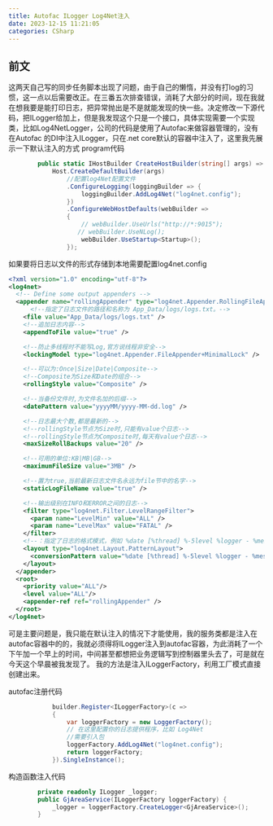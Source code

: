 ```yaml
---
title: Autofac ILogger Log4Net注入
date: 2023-12-15 11:21:05
categories: CSharp
---
```


## 前文
这两天自己写的同步任务脚本出现了问题，由于自己的懒惰，并没有打log的习惯，这一点以后需要改正。在三番五次排查错误，消耗了大部分的时间，现在我就在想我要是能打印日志，把异常抛出是不是就能发现的快一些。决定修改一下源代码，把ILogger给加上，但是我发现这个只是一个接口，具体实现需要一个实现类，比如Log4NetLogger，公司的代码是使用了Autofac来做容器管理的，没有在Autofac 的DI中注入ILogger，只在.net core默认的容器中注入了，这里我先展示一下默认注入的方式
program代码
``` C#
        public static IHostBuilder CreateHostBuilder(string[] args) =>
            Host.CreateDefaultBuilder(args)
                //配置log4Net配置文件
                .ConfigureLogging(loggingBuilder => { 
                    loggingBuilder.AddLog4Net("log4net.config"); 
                })
                .ConfigureWebHostDefaults(webBuilder =>
                {
                    // webBuilder.UseUrls("http://*:9015");
                   // webBuilder.UseNLog();
                    webBuilder.UseStartup<Startup>();
                });
```

如果要将日志以文件的形式存储到本地需要配置log4net.config
``` xml
<?xml version="1.0" encoding="utf-8"?>
<log4net>
  <!-- Define some output appenders -->
  <appender name="rollingAppender" type="log4net.Appender.RollingFileAppender">
      <!--指定了日志文件的路径和名称为 App_Data/logs/logs.txt。-->
    <file value="App_Data/logs/logs.txt" />
    <!--追加日志内容-->
    <appendToFile value="true" />

    <!--防止多线程时不能写Log,官方说线程非安全-->
    <lockingModel type="log4net.Appender.FileAppender+MinimalLock" />

    <!--可以为:Once|Size|Date|Composite-->
    <!--Composite为Size和Date的组合-->
    <rollingStyle value="Composite" />

    <!--当备份文件时,为文件名加的后缀-->
    <datePattern value="yyyyMM/yyyy-MM-dd.log" />

    <!--日志最大个数,都是最新的-->
    <!--rollingStyle节点为Size时,只能有value个日志-->
    <!--rollingStyle节点为Composite时,每天有value个日志-->
    <maxSizeRollBackups value="20" />

    <!--可用的单位:KB|MB|GB-->
    <maximumFileSize value="3MB" />

    <!--置为true,当前最新日志文件名永远为file节中的名字-->
    <staticLogFileName value="true" />

    <!--输出级别在INFO和ERROR之间的日志-->
    <filter type="log4net.Filter.LevelRangeFilter">
      <param name="LevelMin" value="ALL" />
      <param name="LevelMax" value="FATAL" />
    </filter>
    <!--：指定了日志的格式模式，例如 %date [%thread] %-5level %logger - %message%newline。-->
    <layout type="log4net.Layout.PatternLayout">
      <conversionPattern value="%date [%thread] %-5level %logger - %message%newline"/>
    </layout>
  </appender>
  <root>
    <priority value="ALL"/>
    <level value="ALL"/>
    <appender-ref ref="rollingAppender" />
  </root>
</log4net>
```
可是主要问题是，我只能在默认注入的情况下才能使用，我的服务类都是注入在autofac容器中的的，我就必须得将ILogger注入到autofac容器，为此消耗了一个下午加一个早上的时间，中间甚至都想把业务逻辑写到控制器里头去了，可是就在今天这个早晨被我发现了。
我的方法是注入ILoggerFactory，利用工厂模式直接创建出来。

autofac注册代码
```C#
            builder.Register<ILoggerFactory>(c =>
            {
                var loggerFactory = new LoggerFactory();
                // 在这里配置你的日志提供程序，比如 Log4Net
                //需要引入包
                loggerFactory.AddLog4Net("log4net.config");
                return loggerFactory;
            }).SingleInstance();
```

构造函数注入代码

```C# 
        private readonly ILogger _logger;
        public GjAreaService(ILoggerFactory loggerFactory) {
            _logger = loggerFactory.CreateLogger<GjAreaService>();
        }
```